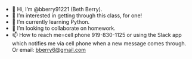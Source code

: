 - 👋 Hi, I’m @bberry91221 (Beth Berry).
- 👀 I’m interested in getting through this class, for one!
- 🌱 I’m currently learning Python.
- 💞️ I’m looking to collaborate on homework.
- 📫 How to reach me=cell phone 919-830-1125 or using the Slack app which notifies me via cell phone when a new message comes through. Or email: bberry6@gmail.com

<!---
bberry91221/bberry91221 is a ✨ special ✨ repository because its `README.md` (this file) appears on your GitHub profile.
You can click the Preview link to take a look at your changes.
--->

